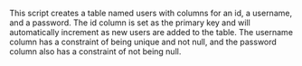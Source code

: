This script creates a table named users with columns for an id, a username, and a password. The id column is set as the primary key and will automatically increment as new users are added to the table. The username column has a constraint of being unique and not null, and the password column also has a constraint of not being null.

